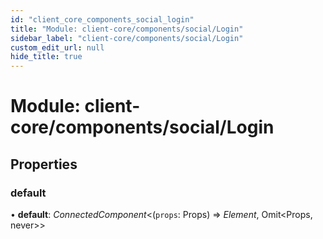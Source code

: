 ```yaml
---
id: "client_core_components_social_login"
title: "Module: client-core/components/social/Login"
sidebar_label: "client-core/components/social/Login"
custom_edit_url: null
hide_title: true
---
```


# Module: client-core/components/social/Login

## Properties

### default

• **default**: *ConnectedComponent*<(`props`: Props) => *Element*, Omit<Props, never\>\>
